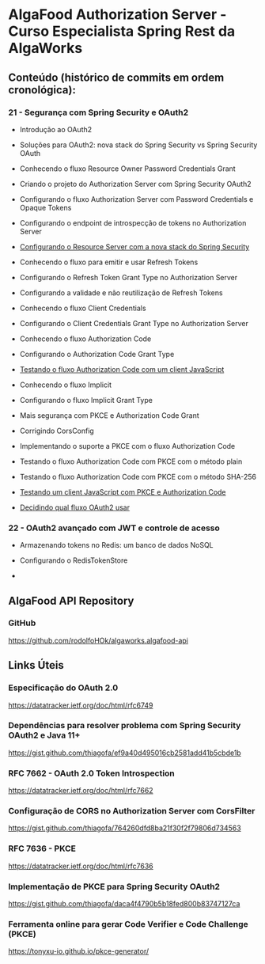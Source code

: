 # AlgaFood Authorization Server - Curso Especialista Spring Rest da AlgaWorks

## Conteúdo (histórico de commits em ordem cronológica):

### 21 - Segurança com Spring Security e OAuth2

- Introdução ao OAuth2

- Soluções para OAuth2: nova stack do Spring Security vs Spring Security OAuth

- Conhecendo o fluxo Resource Owner Password Credentials Grant

- Criando o projeto do Authorization Server com Spring Security OAuth2

- Configurando o fluxo Authorization Server com Password Credentials e Opaque Tokens

- Configurando o endpoint de introspecção de tokens no Authorization Server

- [Configurando o Resource Server com a nova stack do Spring Security](https://github.com/rodolfoHOk/algaworks.algafood-api)

- Conhecendo o fluxo para emitir e usar Refresh Tokens

- Configurando o Refresh Token Grant Type no Authorization Server

- Configurando a validade e não reutilização de Refresh Tokens

- Conhecendo o fluxo Client Credentials

- Configurando o Client Credentials Grant Type no Authorization Server

- Conhecendo o fluxo Authorization Code

- Configurando o Authorization Code Grant Type

- [Testando o fluxo Authorization Code com um client JavaScript](https://github.com/rodolfoHOk/algaworks.foodanalytics-js-client)

- Conhecendo o fluxo Implicit

- Configurando o fluxo Implicit Grant Type

- Mais segurança com PKCE e Authorization Code Grant

- Corrigindo CorsConfig

- Implementando o suporte a PKCE com o fluxo Authorization Code

- Testando o fluxo Authorization Code com PKCE com o método plain

- Testando o fluxo Authorization Code com PKCE com o método SHA-256

- [Testando um client JavaScript com PKCE e Authorization Code](https://github.com/rodolfoHOk/algaworks.foodanalytics-js-client)

- [Decidindo qual fluxo OAuth2 usar](decidindoFluxoOAuth2.md)

### 22 - OAuth2 avançado com JWT e controle de acesso

- Armazenando tokens no Redis: um banco de dados NoSQL

- Configurando o RedisTokenStore

- 

## AlgaFood API Repository

### GitHub

https://github.com/rodolfoHOk/algaworks.algafood-api

## Links Úteis

### Especificação do OAuth 2.0

https://datatracker.ietf.org/doc/html/rfc6749

### Dependências para resolver problema com Spring Security OAuth2 e Java 11+

https://gist.github.com/thiagofa/ef9a40d495016cb2581add41b5cbde1b

### RFC 7662 - OAuth 2.0 Token Introspection

https://datatracker.ietf.org/doc/html/rfc7662

### Configuração de CORS no Authorization Server com CorsFilter 

https://gist.github.com/thiagofa/764260dfd8ba21f30f2f79806d734563

### RFC 7636 - PKCE

https://datatracker.ietf.org/doc/html/rfc7636

### Implementação de PKCE para Spring Security OAuth2 

https://gist.github.com/thiagofa/daca4f4790b5b18fed800b83747127ca

### Ferramenta online para gerar Code Verifier e Code Challenge (PKCE)

https://tonyxu-io.github.io/pkce-generator/
